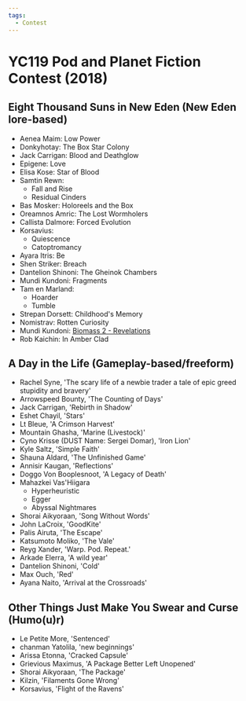 ```yaml
---
tags:
  - Contest
---
```


# YC119 Pod and Planet Fiction Contest (2018)

## Eight Thousand Suns in New Eden (New Eden lore-based)

- Aenea Maim: Low Power
- Donkyhotay: The Box Star Colony
- Jack Carrigan: Blood and Deathglow
- Epigene: Love
- Elisa Kose: Star of Blood
- Samtin Rewn:
    - Fall and Rise
    - Residual Cinders
- Bas Mosker: Holoreels and the Box
- ​Oreamnos Amric: The Lost Wormholers
- Callista Dalmore: Forced Evolution
- Korsavius:
    - Quiescence
    - Catoptromancy
- Ayara Itris: Be
- Shen Striker: Breach
- Dantelion Shinoni: The Gheinok Chambers
- Mundi Kundoni: Fragments
- Tam en Marland:
    - Hoarder
    - Tumble
- Strepan Dorsett: Childhood's Memory
- Nomistrav: Rotten Curiosity
- Mundi Kundoni: [Biomass 2 - Revelations](./authors/miscauthors/biomass2.md)
- Rob Kaichin: In Amber Clad

## A Day in the Life (Gameplay-based/freeform)

- Rachel Syne, 'The scary life of a newbie trader a tale of epic greed stupidity and bravery'
- Arrowspeed Bounty, 'The Counting of Days'
- Jack Carrigan, 'Rebirth in Shadow'
- Eshet Chayil, 'Stars'
- Lt Bleue, 'A Crimson Harvest'
- Mountain Ghasha, 'Marine (Livestock)'
- Cyno Krisse (DUST Name: Sergei Domar), 'Iron Lion'
- Kyle Saltz, 'Simple Faith'
- Shauna Aldard, 'The Unfinished Game'
- Annisir Kaugan, 'Reflections'
- Doggo Von Booplesnoot, 'A Legacy of Death'
- Mahazkei Vas'Hiigara
    - Hyperheuristic
    - Egger
    - Abyssal Nightmares
- Shorai Aikyoraan, 'Song Without Words'
- John LaCroix, 'GoodKite'
- Palis Airuta, 'The Escape'
- Katsumoto Moliko, 'The Vale'
- Reyg Xander, 'Warp.  Pod.  Repeat.'
- Arkade Elerra, 'A wild year'
- Dantelion Shinoni, 'Cold'
- Max Ouch, 'Red'
- Ayana Naito, 'Arrival at the Crossroads'

## Other Things Just Make You Swear and Curse (Humo(u)r)

- Le Petite More, 'Sentenced'
- chanman Yatolila, 'new beginnings'
- Arissa Etonna, 'Cracked Capsule'
- Grievious Maximus, 'A Package Better Left Unopened'
- Shorai Aikyoraan, 'The Package'
- Kilzin, 'Filaments Gone Wrong'
- Korsavius, 'Flight of the Ravens'